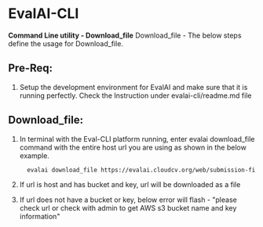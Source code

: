 # EvalAI-CLI

<b>Command Line utility - Download_file</b>
Download_file - The below steps define the usage for Download_file.

## Pre-Req:
1. Setup the development environment for EvalAI and make sure that it is running perfectly. Check the Instruction under evalai-cli/readme.md file

## Download_file:

1.	In terminal with the Eval-CLI platform running, enter evalai download_file command with the entire host url you are using as shown in the below example.

    ```bash
      evalai download_file https://evalai.cloudcv.org/web/submission-files?bucket=<s3_bucket_name>&key=<file_path_in_bucket>
    ```
2.	If url is host and has bucket and key, url will be downloaded as a file

3.	If url does not have a bucket or key, below error will flash -
      "please check url or check with admin to get AWS s3 bucket name and key information"
